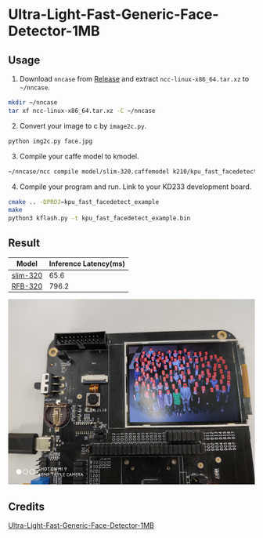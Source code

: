 # Ultra-Light-Fast-Generic-Face-Detector-1MB
## Usage
1. Download `nncase` from [Release](https://github.com/kendryte/nncase/releases) and extract `ncc-linux-x86_64.tar.xz` to `~/nncase`.
```bash
mkdir ~/nncase
tar xf ncc-linux-x86_64.tar.xz -C ~/nncase
```
2. Convert your image to c by `image2c.py`.
```bash
python img2c.py face.jpg
```
3. Compile your caffe model to kmodel.
```bash
~/nncase/ncc compile model/slim-320.caffemodel k210/kpu_fast_facedetect_example/slim-320.kmodel -i caffe -o kmodel -t k210 --dataset images
```
4. Compile your program and run.
Link to your KD233 development board.
```bash
cmake .. -DPROJ=kpu_fast_facedetect_example
make
python3 kflash.py -t kpu_fast_facedetect_example.bin
```
## Result
Model|Inference Latency(ms)
------|--------
[slim-320](https://github.com/kendryte/nncase/tree/master/examples/fast_facedetect/k210/kpu_fast_facedetect_example/slim-320.kmodel)|65.6
[RFB-320](https://github.com/kendryte/nncase/tree/master/examples/fast_facedetect/k210/kpu_fast_facedetect_example/RFB-320.kmodel)|796.2

![demo](demo.png)

## Credits
[Ultra-Light-Fast-Generic-Face-Detector-1MB](https://github.com/Linzaer/Ultra-Light-Fast-Generic-Face-Detector-1MB)